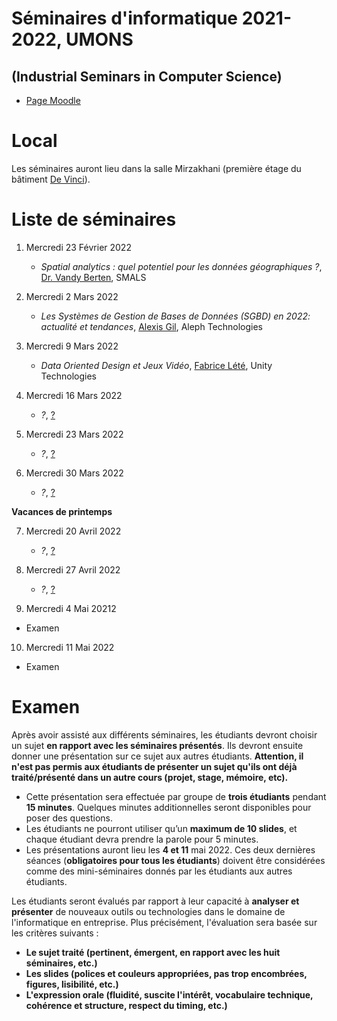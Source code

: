 # Séminaires d'informatique 2021-2022, UMONS 
## (Industrial Seminars in Computer Science)


- [Page Moodle](https://moodle.umons.ac.be/course/view.php?id=455)

# Local

Les séminaires auront lieu dans la salle Mirzakhani (première étage du bâtiment [De Vinci](https://goo.gl/maps/y83a97kLffiojN4o7)).

# Liste de séminaires

1. Mercredi 23 Février 2022 

	* *Spatial analytics : quel potentiel pour les données géographiques ?*, [Dr. Vandy Berten](https://www.smalsresearch.be/author/berten/), SMALS 


2. Mercredi 2 Mars 2022 

	* *Les Systèmes de Gestion de Bases de Données (SGBD) en 2022: actualité et tendances*, [Alexis Gil](https://www.linkedin.com/in/alexisgilgonzales/), Aleph Technologies


3. Mercredi 9 Mars 2022 

	* *Data Oriented Design et Jeux Vidéo*, [Fabrice Lété](https://www.linkedin.com/in/letef/), Unity Technologies


4. Mercredi 16 Mars 2022

	* *?*, [?](?)


5. Mercredi 23 Mars 2022

	* *?*, [?](?)

6. Mercredi 30 Mars 2022 

	* *?*, [?](?)


**Vacances de printemps**

7. Mercredi 20 Avril 2022 

	* *?*, [?](?)

8. Mercredi 27 Avril 2022 

	* *?*, [?](?)

9. Mercredi 4 Mai 20212

  * Examen

10. Mercredi 11 Mai 2022 

  * Examen

# Examen

Après avoir assisté aux différents séminaires, les étudiants devront choisir un sujet **en rapport avec les séminaires présentés**. Ils devront ensuite donner une présentation sur ce sujet aux autres étudiants. **Attention, il n'est pas permis aux étudiants de présenter un sujet qu'ils ont déjà traité/présenté dans un autre cours (projet, stage, mémoire, etc).**

* Cette présentation sera effectuée par groupe de **trois étudiants** pendant **15 minutes**. Quelques minutes additionnelles seront disponibles pour poser des questions.
* Les étudiants ne pourront utiliser qu’un **maximum de 10 slides**, et chaque étudiant devra prendre la parole pour 5 minutes.
* Les présentations auront lieu les **4 et 11** mai 2022. Ces deux dernières séances (**obligatoires pour tous les étudiants**) doivent être considérées comme des mini-séminaires donnés par les étudiants aux autres étudiants. 


Les étudiants seront évalués par rapport à leur capacité à **analyser et présenter** de nouveaux outils ou technologies dans le domaine de l'informatique en entreprise. Plus précisément, l'évaluation sera basée sur les critères suivants :

* **Le sujet traité (pertinent, émergent, en rapport avec les huit séminaires, etc.)**
* **Les slides (polices et couleurs appropriées, pas trop encombrées, figures, lisibilité, etc.)**
* **L'expression orale (fluidité, suscite l'intérêt, vocabulaire technique, cohérence et structure, respect du timing, etc.)**
